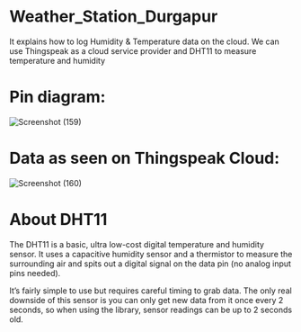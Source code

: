 # Weather_Station_Durgapur

It explains how to log Humidity & Temperature data on the cloud. We can use Thingspeak as a cloud service provider and DHT11 to measure temperature and humidity

# Pin diagram:

![Screenshot (159)](https://user-images.githubusercontent.com/59681238/181936887-84ef34f6-d34e-4c23-8063-1f620a49a933.png)

# Data as seen on Thingspeak Cloud:

![Screenshot (160)](https://user-images.githubusercontent.com/59681238/181936923-a9c0827f-6528-4ce9-822c-1ac00c3b4b90.png)

# About DHT11

The DHT11 is a basic, ultra low-cost digital temperature and humidity sensor. It uses a capacitive humidity sensor and a thermistor to measure the surrounding air and spits out a digital signal on the data pin (no analog input pins needed).

It’s fairly simple to use but requires careful timing to grab data. The only real downside of this sensor is you can only get new data from it once every 2 seconds, so when using the library, sensor readings can be up to 2 seconds old.

